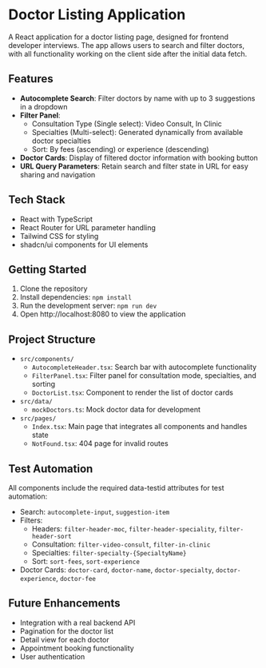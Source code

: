 
# Doctor Listing Application

A React application for a doctor listing page, designed for frontend developer interviews. The app allows users to search and filter doctors, with all functionality working on the client side after the initial data fetch.

## Features

- **Autocomplete Search**: Filter doctors by name with up to 3 suggestions in a dropdown
- **Filter Panel**:
  - Consultation Type (Single select): Video Consult, In Clinic
  - Specialties (Multi-select): Generated dynamically from available doctor specialties
  - Sort: By fees (ascending) or experience (descending)
- **Doctor Cards**: Display of filtered doctor information with booking button
- **URL Query Parameters**: Retain search and filter state in URL for easy sharing and navigation

## Tech Stack

- React with TypeScript
- React Router for URL parameter handling
- Tailwind CSS for styling
- shadcn/ui components for UI elements

## Getting Started

1. Clone the repository
2. Install dependencies: `npm install`
3. Run the development server: `npm run dev`
4. Open http://localhost:8080 to view the application

## Project Structure

- `src/components/`
  - `AutocompleteHeader.tsx`: Search bar with autocomplete functionality
  - `FilterPanel.tsx`: Filter panel for consultation mode, specialties, and sorting
  - `DoctorList.tsx`: Component to render the list of doctor cards
- `src/data/`
  - `mockDoctors.ts`: Mock doctor data for development
- `src/pages/`
  - `Index.tsx`: Main page that integrates all components and handles state
  - `NotFound.tsx`: 404 page for invalid routes

## Test Automation

All components include the required data-testid attributes for test automation:

- Search: `autocomplete-input`, `suggestion-item`
- Filters:
  - Headers: `filter-header-moc`, `filter-header-speciality`, `filter-header-sort`
  - Consultation: `filter-video-consult`, `filter-in-clinic`
  - Specialties: `filter-specialty-{SpecialtyName}`
  - Sort: `sort-fees`, `sort-experience`
- Doctor Cards: `doctor-card`, `doctor-name`, `doctor-specialty`, `doctor-experience`, `doctor-fee`

## Future Enhancements

- Integration with a real backend API
- Pagination for the doctor list
- Detail view for each doctor
- Appointment booking functionality
- User authentication
